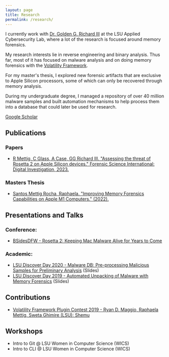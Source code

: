```yaml
---
layout: page
title: Research
permalink: /research/
---
```



I currently work with [Dr. Golden G. Richard III](https://www.cct.lsu.edu/~golden/) at the LSU Applied Cybersecurity Lab, where a lot of the research is focused around memory forensics. 

My research interests lie in reverse engineering and binary analysis. Thus far, most of it has focused on malware analysis and on doing memory forensics with the [Volatility Framework](https://github.com/volatilityfoundation). 

For my master's thesis, I explored new forensic artifacts that are exclusive to Apple Silicon processors, some of which can only be recovered through memory analysis. 

During my undergraduate degree, I managed a repository of over 40 million malware samples and built automation mechanisms to help process them into a database that could later be used for research. 

[Google Scholar](https://scholar.google.com/citations?user=q7tfjiMAAAAJ&hl=en&oi=sra)

## Publications
### Papers
- [R Mettig, C Glass, A Case, GG Richard III. "Assessing the threat of Rosetta 2 on Apple Silicon devices." Forensic Science International: Digital Investigation, 2023.](https://www.sciencedirect.com/science/article/abs/pii/S2666281723001300)

### Masters Thesis 
- [Santos Mettig Rocha, Raphaela. "Improving Memory Forensics Capabilities on Apple M1 Computers." (2022).](https://digitalcommons.lsu.edu/gradschool_theses/5529/)


## Presentations and Talks
### Conference:
- [BSidesDFW - Rosetta 2: Keeping Mac Malware Alive for Years to Come](https://www.youtube.com/watch?v=_ghEarqwAxo)

### Academic:
- [LSU Discover Day 2020 - Malware DB: Pre-processing Malicious Samples for Preliminary Analysis](https://github.com/rmettig/LSU-Discover-Day) (Slides)
- [LSU Discover Day 2019 - Automated Unpacking of Malware with Memory Forensics](https://github.com/rmettig/LSU-Discover-Day) (Slides)

## Contributions
- [Volatility Framework Plugin Contest 2019 - Ryan D. Maggio, Raphaela Mettig, Sweta Ghimire (LSU): Shemu](https://volatility-labs.blogspot.com/2019/11/results-from-2019-volatility-contests.html)

## Workshops
- Intro to Git @ LSU Women in Computer Science (WICS)
- Intro to CLI @ LSU Women in Computer Science (WICS)
